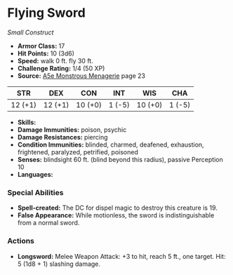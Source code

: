 # Flying Sword

*Small* *Construct*

- **Armor Class:** 17
- **Hit Points:** 10 (3d6)
- **Speed:** walk 0 ft. fly 30 ft.
- **Challenge Rating:** 1/4 (50 XP)
- **Source:** [A5e Monstrous Menagerie](https://enpublishingrpg.com/products/level-up-monstrous-menagerie-a5e) page 23

| STR | DEX | CON | INT | WIS | CHA |
| --- | --- | --- | --- | --- | --- |
| 12 (+1) | 12 (+1) | 10 (+0) | 1 (-5) | 10 (+0) | 1 (-5) |

- **Skills:** 
- **Damage Immunities:** poison, psychic
- **Damage Resistances:** piercing
- **Condition Immunities:** blinded, charmed, deafened, exhaustion, frightened, paralyzed, petrified, poisoned
- **Senses:** blindsight 60 ft. (blind beyond this radius), passive Perception 10
- **Languages:** 

### Special Abilities

- **Spell-created:** The DC for dispel magic to destroy this creature is 19.
- **False Appearance:** While motionless, the sword is indistinguishable from a normal sword.

### Actions

- **Longsword:** Melee Weapon Attack: +3 to hit, reach 5 ft., one target. Hit: 5 (1d8 + 1) slashing damage.


